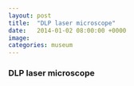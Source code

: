 ```yaml
---
layout: post
title:  "DLP laser microscope"
date:   2014-01-02 08:00:00 +0000
image: 
categories: museum
---
```


### DLP laser microscope


